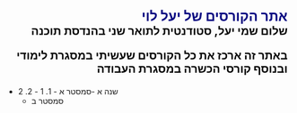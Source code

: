 <div dir="rtl" style="color:navy; font-size:24px; font-weight:bold">
אתר הקורסים של יעל לוי   
</div>
<div dir="rtl" style="color:black; font-size:20px; font-weight:bold">
שלום שמי יעל, סטודנטית לתואר שני בהנדסת תוכנה

באתר זה ארכז את כל הקורסים שעשיתי במסגרת לימודי ובנוסף קורסי הכשרה במסגרת העבודה   
</div>

- שנה א
    -סמסטר א
        - 1. 1
        - 2. 2
    - סמסטר ב
